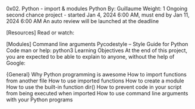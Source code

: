0x02. Python - import & modules
Python
 By: Guillaume
 Weight: 1
 Ongoing second chance project - started Jan 4, 2024 6:00 AM, must end by Jan 11, 2024 6:00 AM
 An auto review will be launched at the deadline

[Resources]
Read or watch:

[Modules]
Command line arguments
Pycodestyle – Style Guide for Python Code
man or help:
python3
Learning Objectives
At the end of this project, you are expected to be able to explain to anyone, without the help of Google:

{General}
Why Python programming is awesome
How to import functions from another file
How to use imported functions
How to create a module
How to use the built-in function dir()
How to prevent code in your script from being executed when imported
How to use command line arguments with your Python programs
